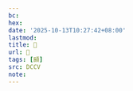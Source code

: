 ```yaml
---
bc:
hex:
date: '2025-10-13T10:27:42+08:00'
lastmod:
title: 􅊪
url: 􅊪
tags: [䫃]
src: DCCV
note:
---
```

